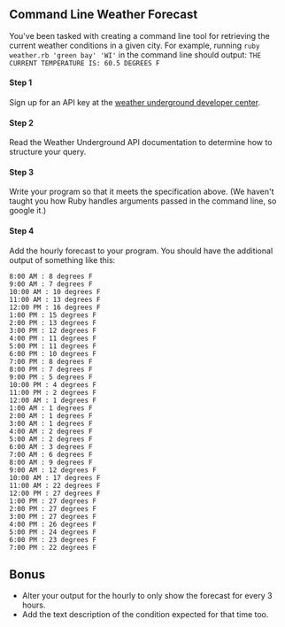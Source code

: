 ## Command Line Weather Forecast

You've been tasked with creating a command line tool for retrieving the current weather conditions in a given city. For example, running `ruby weather.rb 'green bay' 'WI'` in the command line should output: `THE CURRENT TEMPERATURE IS: 60.5 DEGREES F`

#### Step 1

Sign up for an API key at the [weather underground developer center](http://www.wunderground.com/weather/api/d/login.html).

#### Step 2

Read the Weather Underground API documentation to determine how to structure your query.

#### Step 3

Write your program so that it meets the specification above. (We haven't taught you how Ruby handles arguments passed in the command line, so google it.)

#### Step 4

Add the hourly forecast to your program. You should have the additional output of something like this:

```
8:00 AM : 8 degrees F
9:00 AM : 7 degrees F
10:00 AM : 10 degrees F
11:00 AM : 13 degrees F
12:00 PM : 16 degrees F
1:00 PM : 15 degrees F
2:00 PM : 13 degrees F
3:00 PM : 12 degrees F
4:00 PM : 11 degrees F
5:00 PM : 11 degrees F
6:00 PM : 10 degrees F
7:00 PM : 8 degrees F
8:00 PM : 7 degrees F
9:00 PM : 5 degrees F
10:00 PM : 4 degrees F
11:00 PM : 2 degrees F
12:00 AM : 1 degrees F
1:00 AM : 1 degrees F
2:00 AM : 1 degrees F
3:00 AM : 1 degrees F
4:00 AM : 2 degrees F
5:00 AM : 2 degrees F
6:00 AM : 3 degrees F
7:00 AM : 6 degrees F
8:00 AM : 9 degrees F
9:00 AM : 12 degrees F
10:00 AM : 17 degrees F
11:00 AM : 22 degrees F
12:00 PM : 27 degrees F
1:00 PM : 27 degrees F
2:00 PM : 27 degrees F
3:00 PM : 27 degrees F
4:00 PM : 26 degrees F
5:00 PM : 24 degrees F
6:00 PM : 23 degrees F
7:00 PM : 22 degrees F
```

## Bonus

* Alter your output for the hourly to only show the forecast for every 3 hours.
* Add the text description of the condition expected for that time too.
